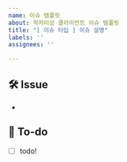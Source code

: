 ```yaml
---
name: 이슈 템플릿
about: 작자미상 클라이언트 이슈 템플릿
title: "[ 이슈 타입 ] 이슈 설명"
labels: ''
assignees: ''

---
```


## 🛠 Issue
<!-- 이슈에 대해 간략하게 설명해주세요 -->
-
## 📝 To-do
<!-- 진행할 작업에 대해 적어주세요 -->
- [ ] todo!
